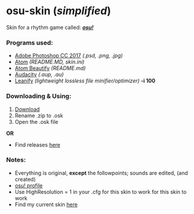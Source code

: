 # osu-skin (_simplified_)

Skin for a rhythm game called: [**_osu!_**](https://new.ppy.sh/forum)

### Programs used:

-   [Adobe Photoshop CC 2017](http://www.adobe.com/ca/products/photoshop.html) _(.psd, .png, .jpg)_
-   [Atom](https://github.com/atom/atom) _(README.MD, skin.ini)_
-   [Atom Beautify](https://github.com/Glavin001/atom-beautify) _(README.md)_
-   [Audacity](http://gaclrecords.org.uk/win-nightly/) _(.aup, .au)_
-   [Leanify](https://github.com/JayXon/Leanify) _(lightweight lossless file minifier/optimizer)_ **-i 100**

### Downloading & Using:

1.  [Download](https://github.com/Hextical/osu-skin/archive/master.zip)
2.  Rename .zip to .osk
3.  Open the .osk file

**OR**

-   Find releases [here](https://github.com/Hextical/osu-skin/releases)

### Notes:

-   Everything is original, **except** the followpoints; sounds are edited, (and created)
-   [osu! profile](https://new.ppy.sh/u/4329514#osu)
-   Use HighResolution = 1 in your .cfg for this skin to work for this skin to work
-   Find my current skin [here](https://github.com/Hextical/current-skin)
